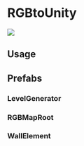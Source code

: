 # RGBtoUnity
<img src="/readme/textureSettings.PNG">  

## Usage

## Prefabs
### LevelGenerator 

### RGBMapRoot

### WallElement 
